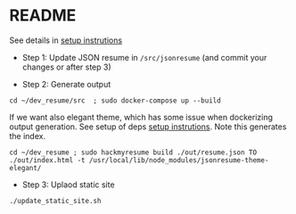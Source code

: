 # README

See details in [setup instrutions](setup_instructions.md)

- Step 1: Update JSON resume in `/src/jsonresume` (and commit your changes or after step 3)

- Step 2: Generate output 

```
cd ~/dev_resume/src  ; sudo docker-compose up --build
```
If we want also elegant theme, which has some issue when dockerizing output generation. See setup of deps [setup instrutions](setup_instructions.md). Note this generates the index.

```
cd ~/dev_resume ; sudo hackmyresume build ./out/resume.json TO ./out/index.html -t /usr/local/lib/node_modules/jsonresume-theme-elegant/
```

- Step 3: Uplaod static site

```
./update_static_site.sh 
```


